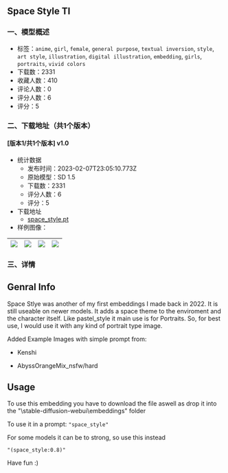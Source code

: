 ## Space Style TI
### 一、模型概述

- 标签：`anime`, `girl`, `female`, `general purpose`, `textual inversion`, `style`, `art style`, `illustration`, `digital illustration`, `embedding`, `girls`, `portraits`, `vivid colors`
- 下载数：2331
- 收藏人数：410
- 评论人数：0
- 评分人数：6
- 评分：5

### 二、下载地址（共1个版本）

#### [版本1/共1个版本] v1.0

- 统计数据
  - 发布时间：2023-02-07T23:05:10.773Z
  - 原始模型：SD 1.5
  - 下载数：2331
  - 评分人数：6
  - 评分：5
- 下载地址
  - [space_style.pt](https://civitai.com/api/download/models/8558)
- 样例图像：

| <img src="https://image.civitai.com/xG1nkqKTMzGDvpLrqFT7WA/587abcb8-6282-47ee-72b8-94b2033a1f00/width=450/81367.jpeg" /> | <img src="https://image.civitai.com/xG1nkqKTMzGDvpLrqFT7WA/83396541-56d3-4005-f1be-6c5399678800/width=450/81376.jpeg" /> | <img src="https://image.civitai.com/xG1nkqKTMzGDvpLrqFT7WA/c9dda546-efe4-4c08-a4db-4e779eb7f000/width=450/81375.jpeg" /> | <img src="https://image.civitai.com/xG1nkqKTMzGDvpLrqFT7WA/b0208112-72f6-4ebf-8a7e-935dc60aaf00/width=450/81374.jpeg" /> |
| ---- | ---- | ---- | ---- |


### 三、详情
<h2><strong>Genral Info</strong></h2><p>Space Stlye was another of my first embeddings I made back in 2022. It is still useable on newer models. It adds a space theme to the enviroment and the character itself. Like pastel_style it main use is for Portraits. So, for best use, I would use it with any kind of portrait type image.</p><p>Added Example Images with simple prompt from:</p><ul><li><p>Kenshi</p></li><li><p>AbyssOrangeMix_nsfw/hard</p><p></p></li></ul><h2><strong>Usage</strong></h2><p>To use this embedding you have to download the file aswell as drop it into the "\stable-diffusion-webui\embeddings" folder</p><p>To use it in a prompt: <code>"space_style"</code></p><p>For some models it can be to strong, so use this instead</p><p><code>"(space_style:0.8)"</code></p><p>Have fun :)</p>